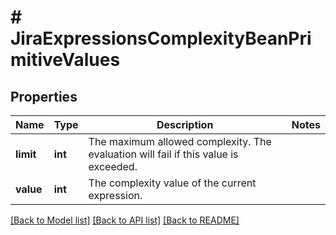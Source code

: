 # # JiraExpressionsComplexityBeanPrimitiveValues

## Properties

Name | Type | Description | Notes
------------ | ------------- | ------------- | -------------
**limit** | **int** | The maximum allowed complexity. The evaluation will fail if this value is exceeded. |
**value** | **int** | The complexity value of the current expression. |

[[Back to Model list]](../../README.md#models) [[Back to API list]](../../README.md#endpoints) [[Back to README]](../../README.md)
